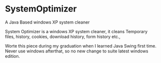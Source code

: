 SystemOptimizer
===============

A Java Based windows XP system cleaner 


System Optimizer is a windows XP system cleaner, it cleans Temporary files, history, cookies, download history, 
form history etc.,


Worte this piece during my graduation when I learned Java Swing first time. Never use windows afterthat,
so no new change to suite latest windows edition.
